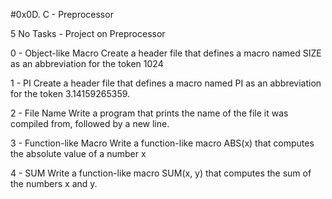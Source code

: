 #0x0D. C - Preprocessor

5 No Tasks - Project on Preprocessor

0 - Object-like Macro
Create a header file that defines a macro named SIZE as an abbreviation
for the token 1024

1 - PI
Create a header file that defines a macro named PI as an
abbreviation for the token 3.14159265359.

2 - File Name 
Write a program that prints the name of the file it was compiled from,
followed by a new line.

3 - Function-like Macro
Write a function-like macro ABS(x) that computes the absolute value 
of a number x

4 - SUM
Write a function-like macro SUM(x, y) that computes the sum 
of the numbers x and y.

